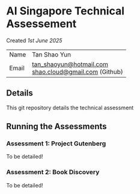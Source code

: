 # AI Singapore Technical Assessement
Created _1st June 2025_

|||
|---|---|
|Name|Tan Shao Yun|
|Email|tan_shaoyun@hotmail.com<br/>shao.cloud@gmail.com (Github)|

## Details
This git repository details the technical assessment 

## Running the Assessments

### Assessment 1: Project Gutenberg

To be detailed!

### Assessment 2: Book Discovery

To be detailed!